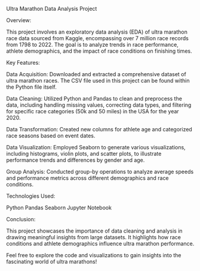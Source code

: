 Ultra Marathon Data Analysis Project

Overview:

This project involves an exploratory data analysis (EDA) of ultra marathon race data sourced from Kaggle, encompassing over 7 million race records from 1798 to 2022. The goal is to analyze trends in race performance, athlete demographics, and the impact of race conditions on finishing times.

Key Features:

Data Acquisition: Downloaded and extracted a comprehensive dataset of ultra marathon races. The CSV file used in this project can be found within the Python file itself.

Data Cleaning: Utilized Python and Pandas to clean and preprocess the data, including handling missing values, correcting data types, and filtering for specific race categories (50k and 50 miles) in the USA for the year 2020.

Data Transformation: Created new columns for athlete age and categorized race seasons based on event dates.

Data Visualization: Employed Seaborn to generate various visualizations, including histograms, violin plots, and scatter plots, to illustrate performance trends and differences by gender and age.

Group Analysis: Conducted group-by operations to analyze average speeds and performance metrics across different demographics and race conditions.

Technologies Used:

Python 
Pandas 
Seaborn 
Jupyter Notebook

Conclusion:

This project showcases the importance of data cleaning and analysis in drawing meaningful insights from large datasets. It highlights how race conditions and athlete demographics influence ultra marathon performance.

Feel free to explore the code and visualizations to gain insights into the fascinating world of ultra marathons!

